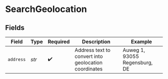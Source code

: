 # SearchGeolocation


## Fields

| Field                                                | Type                                                 | Required                                             | Description                                          | Example                                              |
| ---------------------------------------------------- | ---------------------------------------------------- | ---------------------------------------------------- | ---------------------------------------------------- | ---------------------------------------------------- |
| `address`                                            | *str*                                                | :heavy_check_mark:                                   | Address text to convert into geolocation coordinates | Auweg 1, 93055 Regensburg, DE                        |
